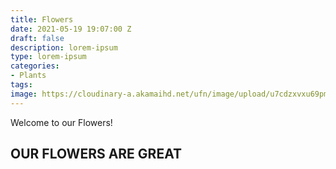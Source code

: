 ```yaml
---
title: Flowers
date: 2021-05-19 19:07:00 Z
draft: false
description: lorem-ipsum
type: lorem-ipsum
categories:
- Plants
tags: 
image: https://cloudinary-a.akamaihd.net/ufn/image/upload/u7cdzxvxu69pmubmtltc.jpg
---
```


Welcome to our Flowers!

## OUR FLOWERS ARE GREAT
